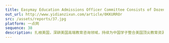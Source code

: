 ```yaml
---
title: Easymay Education Admissions Officer Committee Consists of Dozens of Former Ivy League admissions officers, Helping School Application in 2019
out_url: http://www.yidianzixun.com/article/0KKURROr
src: /assets/reports/37.jpg
platform: 一点网
sequence: 38
description: 扎根美国，深耕美国高端教育咨询领域，持续为中国学子整合美国顶尖教育资源。连续两年成为北美名校校园行与中美投融资峰会独家教育机构，深度走访哈佛、哥大、宾大、康奈尔等藤校。牵手50多所美国名校成为战略合作伙伴，拥有百位以上美国藤校优秀前招生官、博士生和研究生的全能海外团队。
---
```

